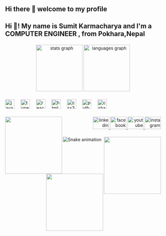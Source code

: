 ## Hi there 👋  welcome to my profile

<h2 align="left">Hi 👋! My name is Sumit Karmacharya and I'm a COMPUTER ENGINEER , from Pokhara,Nepal</h2>

###

<div align="center">
  <img src="https://github-readme-stats.vercel.app/api?username=Sumit-Karmacharya&hide_title=false&hide_rank=false&show_icons=true&include_all_commits=true&count_private=true&disable_animations=false&theme=dracula&locale=en&hide_border=false&order=1" height="150" alt="stats graph"  />
  <img src="https://github-readme-stats.vercel.app/api/top-langs?username=Sumit-Karmacharya&locale=en&hide_title=false&layout=compact&card_width=320&langs_count=5&theme=dracula&hide_border=false&order=2" height="150" alt="languages graph"  />
</div>

###

<div align="left">
  <img src="https://cdn.jsdelivr.net/gh/devicons/devicon/icons/javascript/javascript-original.svg" height="30" alt="javascript logo"  />
  <img width="12" />
  <img src="https://cdn.jsdelivr.net/gh/devicons/devicon/icons/typescript/typescript-original.svg" height="30" alt="typescript logo"  />
  <img width="12" />
  <img src="https://cdn.jsdelivr.net/gh/devicons/devicon/icons/react/react-original.svg" height="30" alt="react logo"  />
  <img width="12" />
  <img src="https://cdn.jsdelivr.net/gh/devicons/devicon/icons/html5/html5-original.svg" height="30" alt="html5 logo"  />
  <img width="12" />
  <img src="https://cdn.jsdelivr.net/gh/devicons/devicon/icons/css3/css3-original.svg" height="30" alt="css3 logo"  />
  <img width="12" />
  <img src="https://cdn.jsdelivr.net/gh/devicons/devicon/icons/python/python-original.svg" height="30" alt="python logo"  />
  <img width="12" />
  <img src="https://cdn.jsdelivr.net/gh/devicons/devicon/icons/csharp/csharp-original.svg" height="30" alt="csharp logo"  />
</div>

###

<img align="left" height="184" src="https://i.pinimg.com/originals/3a/47/1a/3a471a9cdab7e7f11d88618526bb745d.gif"  />

###

<div align="right">
  <a href="https://www.linkedin.com/in/sumit-karmacharya-82b6b22a1/" target="_blank">
    <img src="https://raw.githubusercontent.com/maurodesouza/profile-readme-generator/master/src/assets/icons/social/linkedin/default.svg" width="52" height="40" alt="linkedin logo"  />
  </a>
  <a href="https://www.facebook.com/sumit.karmacharya.35" target="_blank">
    <img src="https://raw.githubusercontent.com/maurodesouza/profile-readme-generator/master/src/assets/icons/social/facebook/default.svg" width="52" height="40" alt="facebook logo"  />
  </a>
  <a href="https://www.youtube.com/shorts/yAEaEYQN4vw" target="_blank">
    <img src="https://raw.githubusercontent.com/maurodesouza/profile-readme-generator/master/src/assets/icons/social/youtube/default.svg" width="52" height="40" alt="youtube logo"  />
  </a>
  <a href="https://www.instagram.com/xumit_567/" target="_blank">
    <img src="https://raw.githubusercontent.com/maurodesouza/profile-readme-generator/master/src/assets/icons/social/instagram/default.svg" width="52" height="40" alt="instagram logo"  />
  </a>
</div>

###

<img align="right" height="184" src="https://th.bing.com/th/id/R.54acf045c361a244654c415565887fe9?rik=yxS53IDuqoZFeQ&pid=ImgRaw&r=0.gif"  />

###
###

<img align="right" height="184" src="https://i.pinimg.com/originals/3a/47/1a/3a471a9cdab7e7f11d88618526bb745d.gif"  />

###

<img src="https://raw.githubusercontent.com/Sumit-Karmacharya/Sumit-Karmacharya/output/snake.svg" alt="Snake animation" />

###
